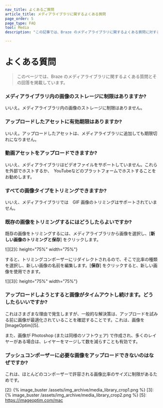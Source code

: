 ```yaml
---
nav_title: よくあるご質問
article_title: メディアライブラリに関するよくある質問
page_order: 5
page_type: FAQ
tool: Media
description: "この記事では、Braze のメディアライブラリに関するよくある質問に対する回答を提供します。"

---
```


# よくある質問

> このページでは、Braze のメディアライブラリに関するよくある質問とその回答を掲載しています。

### メディアライブラリ内の画像のストレージに制限はありますか?

いいえ。メディアライブラリ内の画像のストレージに制限はありません。

### アップロードしたアセットに有効期限はありますか?

いいえ。アップロードしたアセットは、メディアライブラリに追加しても期限切れになりません。

### 動画アセットをアップロードできますか?

いいえ、メディアライブラリはビデオファイルをサポートしていません。これらを外部でホストするか、　YouTubeなどのプラットフォームでホストすることをお勧めします。

### すべての画像タイプをトリミングできますか?

いいえ、メディアライブラリでは　GIF 画像のトリミングはサポートされていません。

### 既存の画像をトリミングするにはどうしたらよいですか?

既存の画像をトリミングするには、メディアライブラリから画像を選択し、\[**新しい画像のトリミングと保存**] をクリックします。 

![][2]{: height="75%" width="75%"}

すると、トリミングコンポーザーにリダイレクトされるので、そこで比率の種類を選択し、新しい画像の名前を編集します。\[**保存**] をクリックすると、新しい画像を使用できます。

![][3]{: height="75%" width="75%"}

### アップロードしようとすると画像がタイムアウトし続けます。どうしたらいいですか?

これはさまざまな理由で発生しますが、一般的な解決策は、アップロードを試みる前に画像が最適化されていることを確認することです。これは、画像を\[ImageOptim][5].

また、画像が Photoshop (または同様のソフトウェア) で作成され、多くのレイヤーがある場合は、レイヤーをマージして数を減らすことも有効です。

### プッシュコンポーザーに必要な画像をアップロードできないのはなぜですか?

これは、ほとんどのコンポーザーで許容される画像比率のサイズに制限があるためです。

[2]: {% image_buster /assets/img_archive/media_library_crop1.png %}
[3]: {% image_buster /assets/img_archive/media_library_crop2.png %}
[5]: https://imageoptim.com/mac

